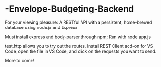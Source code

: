 # -Envelope-Budgeting-Backend
For your viewing pleasure:  A RESTful API with a persistent, home-brewed database using node.js and Express 

Must install express and body-parser through npm;
Run with node app.js

test.http allows you to try out the routes.  Install REST Client add-on for VS Code, open the file in VS Code, and click on the requests you want to send.

More to come!
